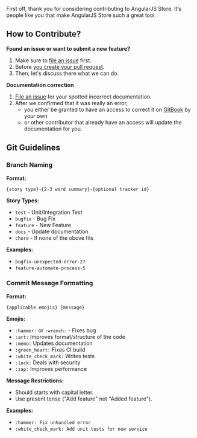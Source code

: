 First off, thank you for considering contributing to AngularJS Store. It’s people like you that make AngularJS Store such a great tool.

## How to Contribute?

**Found an issue or want to submit a new feature?**

1. Make sure to [file an issue](https://github.com/rannie-peralta/angularjs-store/issues/new) first.
2. Before [you create your pull request](https://github.com/rannie-peralta/angularjs-store/pulls).
3. Then, let's discuss there what we can do.

**Documentation correction**

1. [File an issue](https://github.com/rannie-peralta/angularjs-store/issues/new) for your spotted incorrect documentation.
2. After we confirmed that it was really an error,
   - you either be granted to have an access to correct it on [GitBook](https://www.gitbook.com/) by your own
   - or other contributor that already have an access will update the documentation for you.

## Git Guidelines

### Branch Naming

**Format:**

```
{story type}-{2-3 word summary}-{optional tracker id}
```

**Story Types:**

- `test` - Unit/Integration Test
- `bugfix` - Bug Fix
- `feature` - New Feature
- `docs` - Update documentation
- `chore` - If none of the obove fits

**Examples:**

- `bugfix-unexpected-error-27`
- `feature-automate-process-5`

### Commit Message Formatting

**Format:**

```
{applicable emojis} {message}
```

**Emojis:**

- `:hammer:` or `:wrench:` - Fixes bug
- `:art:` Improves format/structure of the code
- `:memo:` Updates documentation
- `:green_heart:` Fixes CI build
- `:white_check_mark:` Writes tests
- `:lock:` Deals with security
- `:zap:` Improves performance

**Message Restrictions:**

- Should starts with capital letter.
- Use present tense ("Add feature" not "Added feature").

**Examples:**

- `:hammer: Fix unhandled error`
- `:white_check_mark: Add unit tests for new service`
